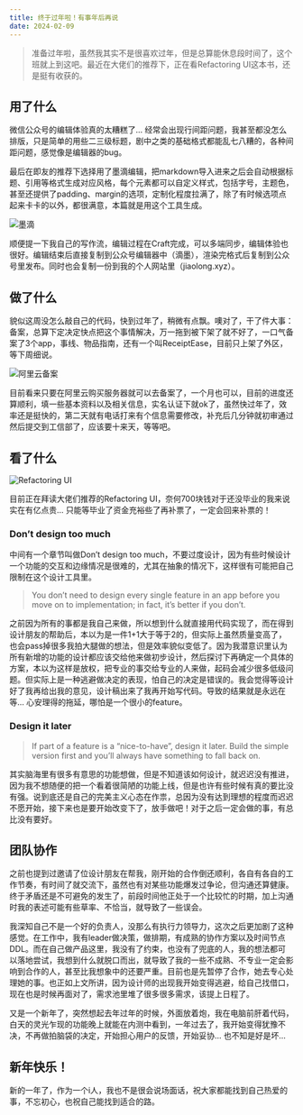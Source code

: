 ```yaml
---
title: 终于过年啦！有事年后再说
date: 2024-02-09
---
```


> 准备过年啦，虽然我其实不是很喜欢过年，但是总算能休息段时间了，这个班就上到这吧。最近在大佬们的推荐下，正在看Refactoring UI这本书，还是挺有收获的。


## 用了什么


微信公众号的编辑体验真的太糟糕了... 经常会出现行间距问题，我甚至都没怎么排版，只是简单的用些二三级标题，剧中之类的基础格式都能乱七八糟的，各种间距问题，感觉像是编辑器的bug。

最后在即友的推荐下选择用了墨滴编辑，把markdown导入进来之后会自动根据标题、引用等格式生成对应风格，每个元素都可以自定义样式，包括字号，主题色，甚至还提供了padding、margin的选项，定制化程度拉满了，除了有时候选项点起来卡卡的以外，都很满意，本篇就是用这个工具生成。

![墨滴](https://res.craft.do/user/full/607ecf6e-fd93-2806-ae5a-0795102d7883/doc/146FBFC9-7670-471F-9AEE-0D7C98BA9D85/2F9FDB78-7188-44B5-B7E1-FFF98B4B89F0_2/3BMqtN5gH4NzMTxdZHuE6LY40AhgWlnLN1o7I3ixhdsz/Image.png)

顺便提一下我自己的写作流，编辑过程在Craft完成，可以多端同步，编辑体验也很好。编辑结束后直接复制到公众号编辑器中（滴墨），渲染完格式后复制到公众号里发布。同时也会复制一份到我的个人网站里（jiaolong.xyz）。

## 做了什么


貌似这周没怎么敲自己的代码，快到过年了，稍微有点飘。噢对了，干了件大事：备案，总算下定决定快点把这个事情解决，万一拖到被下架了就不好了，一口气备案了3个app，事线、物品指南，还有一个叫ReceiptEase，目前只上架了外区，等下周细说。

![阿里云备案](https://res.craft.do/user/full/607ecf6e-fd93-2806-ae5a-0795102d7883/doc/146FBFC9-7670-471F-9AEE-0D7C98BA9D85/4FC19775-7A57-4E41-A21D-0FEA99901DF1_2/l2pMiDWPy0fxYAa28T58TMmuPjxnTbGdyFTCqnxcyhwz/Image.png)

目前看来只要在阿里云购买服务器就可以去备案了，一个月也可以，目前的进度还算顺利，填一些基本资料以及相关信息，实名认证下就ok了，虽然快过年了，效率还是挺快的，第二天就有电话打来有个信息需要修改，补充后几分钟就初审通过然后提交到工信部了，应该要十来天，等等吧。

## 看了什么


![Refactoring UI](https://res.craft.do/user/full/607ecf6e-fd93-2806-ae5a-0795102d7883/doc/146FBFC9-7670-471F-9AEE-0D7C98BA9D85/491BECBC-2167-4FF6-A85E-F986FB3FC908_2/K2krgI4A4GHQoTqzuGR93y6rMKv9knlFyNbE6RvKExwz/Image.png)

目前正在拜读大佬们推荐的Refactoring UI，奈何700块钱对于还没毕业的我来说实在有亿点贵... 只能等毕业了资金充裕些了再补票了，一定会回来补票的！

### Don’t design too much


中间有一个章节叫做Don’t design too much，不要过度设计，因为有些时候设计一个功能的交互和边缘情况是很难的，尤其在抽象的情况下，这样很有可能把自己限制在这个设计工具里。
> You don’t need to design every single feature in an app before you move on to implementation; in fact, it’s better if you don’t.


之前因为所有的事都是我自己来做，所以想到什么就直接用代码实现了，而在得到设计朋友的帮助后，本以为是一件1+1大于等于2的，但实际上虽然质量变高了，也会pass掉很多我拍大腿做的想法，但是效率貌似变低了。因为我潜意识里认为所有新增的功能的设计都应该交给他来做初步设计，然后探讨下再确定一个具体的方案，本以为这样是放权，把专业的事交给专业的人来做，起码会减少很多低级问题。但实际上是一种逃避做决定的表现，怕自己的决定是错误的。我会觉得等设计好了我再给出我的意见，设计稿出来了我再开始写代码。导致的结果就是永远在等... 心安理得的拖延，哪怕是一个很小的feature。

### Design it later

> If part of a feature is a “nice-to-have”, design it later. Build the simple version first and you’ll always have something to fall back on.


其实脑海里有很多有意思的功能想做，但是不知道该如何设计，就迟迟没有推进，因为我不想随便的把一个看着很简陋的功能上线，但是也许有些时候有真的要比没有强。说到底还是自己的完美主义心态在作祟，总因为没有达到理想的程度而迟迟不愿开始，接下来也是要开始改变下了，放手做吧！对于之后一定会做的事，有总比没有要好。

## 团队协作


之前也提到过邀请了位设计朋友在帮我，刚开始的合作倒还顺利，各自有各自的工作节奏，有时间了就交流下，虽然也有对某些功能爆发过争论，但沟通还算健康。终于矛盾还是不可避免的发生了，前段时间他正处于一个比较忙的时期，加上沟通时我的表述可能有些草率、不恰当，就导致了一些误会。

我深知自己不是一个好的负责人，没那么有执行力领导力，这次之后更加剧了这种感觉。在工作中，我有leader做决策，做排期，有成熟的协作方案以及时间节点DDL。而在自己做产品这里，我没有了约束，也没有了兜底的人，我的想法都可以落地尝试，我想到什么就脱口而出，就导致了我的一些不成熟、不专业一定会影响到合作的人，甚至比我想象中的还要严重。目前也是先暂停了合作，她去专心处理她的事。也正如上文所讲，因为设计师的出现我开始变得逃避，给自己找借口，现在也是时候再面对了，需求池里堆了很多很多需求，该提上日程了。

又是一个新年了，突然想起去年过年的时候，外面放着炮，我在电脑前肝着代码，白天的灵光乍现的功能晚上就能在内测中看到，一年过去了，我开始变得犹豫不决，不再做拍脑袋的决定，开始担心用户的反馈，开始妥协... 也不知是好是坏... 

## 新年快乐！


新的一年了，作为一个i人，我也不是很会说场面话，祝大家都能找到自己热爱的事，不忘初心，也祝自己能找到适合的路。
